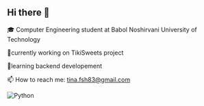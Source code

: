 ## Hi there 👋

🎓 Computer Engineering student at Babol Noshirvani University of Technology

 🔭currently working on TikiSweets project
 
 🌱learning backend developement
 
 📫 How to reach me: tina.fsh83@gmail.com

![Python](https://img.shields.io/badge/Python-3670A0?style=flat&logo=python&logoColor=white)

